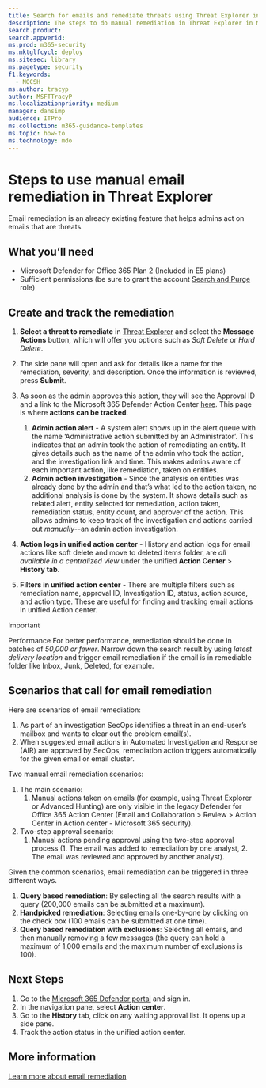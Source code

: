 ```yaml
---
title: Search for emails and remediate threats using Threat Explorer in Microsoft 365 Defender
description: The steps to do manual remediation in Threat Explorer in Microsoft 365 Defender, including how to get the best performance and scenarios that call for remediation.
search.product: 
search.appverid: 
ms.prod: m365-security
ms.mktglfcycl: deploy
ms.sitesec: library
ms.pagetype: security
f1.keywords: 
  - NOCSH
ms.author: tracyp
author: MSFTTracyP
ms.localizationpriority: medium
manager: dansimp
audience: ITPro
ms.collection: m365-guidance-templates
ms.topic: how-to
ms.technology: mdo
---
```


# Steps to use manual email remediation in Threat Explorer

Email remediation is an already existing feature that helps admins act on emails that are threats.

## What you’ll need
- Microsoft Defender for Office 365 Plan 2 (Included in E5 plans)
- Sufficient permissions (be sure to grant the account [Search and Purge](https://sip.security.microsoft.com/securitypermissions) role)

## Create and track the remediation

1. **Select a threat to remediate** in [Threat Explorer](https://security.microsoft.com/threatexplorer) and select the **Message Actions** button, which will offer you options such as *Soft Delete* or *Hard Delete*.
1. The side pane will open and ask for details like a name for the remediation, severity, and description. Once the information is reviewed, press **Submit**.
1. As soon as the admin approves this action, they will see the Approval ID and a link to the Microsoft 365 Defender Action Center [here](https://security.microsoft.com/action-center/history). This page is where **actions can be tracked**.

    1. **Admin action alert** - A system alert shows up in the alert queue with the name ‘Administrative action submitted by an Administrator’. This indicates that an admin took the action of remediating an entity. It gives details such as the name of the admin who took the action, and the investigation link and time. This makes admins aware of each important action, like remediation, taken on entities.
    1. **Admin action investigation** - Since the analysis on entities was already done by the admin and that’s what led to the action taken, no additional analysis is done by the system. It shows details such as related alert, entity selected for remediation, action taken, remediation status, entity count, and approver of the action. This allows admins to keep track of the investigation and actions carried out *manually*--an admin action investigation.
1. **Action logs in unified action center** - History and action logs for email actions like soft delete and move to deleted items folder, are *all available in a centralized view* under the unified **Action Center** > **History tab**. 
1. **Filters in unified action center** - There are multiple filters such as remediation name, approval ID, Investigation ID, status, action source, and action type. These are useful for finding and tracking email actions in unified Action center.

> [!IMPORTANT]
> Performance
>For better performance, remediation should be done in batches of *50,000 or fewer*. Narrow down the search result by using *latest delivery location* and trigger email remediation if the email is in remediable folder like Inbox, Junk, Deleted, for example.

## Scenarios that call for email remediation

Here are scenarios of email remediation:

1. As part of an investigation SecOps identifies a threat in an end-user’s mailbox and wants to clear out the problem email(s).
1. When suggested email actions in Automated Investigation and Response (AIR) are approved by SecOps, remediation action triggers automatically for the given email or email cluster.

Two manual email remediation scenarios:

1. The main scenario:
    1. Manual actions taken on emails (for example, using Threat Explorer or Advanced Hunting) are only visible in the legacy Defender for Office 365 Action Center (Email and Collaboration > Review > Action Center in Action center - Microsoft 365 security).  
1. Two-step approval scenario:
    1. Manual actions pending approval using the two-step approval process (1. The email was added to remediation by one analyst, 2. The email was reviewed and approved by another analyst).

Given the common scenarios, email remediation can be triggered in three different ways.

1. **Query based remediation**: By selecting all the search results with a query (200,000 emails can be submitted at a maximum).
1. **Handpicked remediation**: Selecting emails one-by-one by clicking on the check box (100 emails can be submitted at one time).
1. **Query based remediation with exclusions**: Selecting all emails, and then manually removing a few messages (the query can hold a maximum of 1,000 emails and the maximum number of exclusions is 100).

## Next Steps
1. Go to the [Microsoft 365 Defender portal](https://security.microsoft.com) and sign in.
1. In the navigation pane, select **Action center**.
1. Go to the **History** tab, click on any waiting approval list. It opens up a side pane.  
1. Track the action status in the unified action center.

## More information

[Learn more about email remediation](../../office-365-security/air-review-approve-pending-completed-actions.md)
